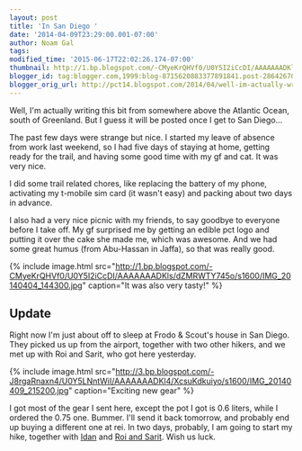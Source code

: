 ```yaml
---
layout: post
title: 'In San Diego '
date: '2014-04-09T23:29:00.001-07:00'
author: Noam Gal
tags:
modified_time: '2015-06-17T22:02:26.174-07:00'
thumbnail: http://1.bp.blogspot.com/-CMyeKrQHVf0/U0Y5I2iCcDI/AAAAAAADKls/dZMRWTY745o/s72-c/IMG_20140404_144300.jpg
blogger_id: tag:blogger.com,1999:blog-8715620883377891841.post-2864267056391808629
blogger_orig_url: http://pct14.blogspot.com/2014/04/well-im-actually-writing-this-bit-from.html
---
```


Well, I'm actually writing this bit from somewhere above the Atlantic Ocean, south of Greenland. But I guess it will be posted once I get to San Diego...

The past few days were strange but nice. I started my leave of absence from work last weekend, so I had five days of staying at home, getting ready for the trail, and having some good time with my gf and cat. It was very nice.

I did some trail related chores, like replacing the battery of my phone, activating my t-mobile sim card (it wasn't easy) and packing about two days in advance.

I also had a very nice picnic with my friends, to say goodbye to everyone before I take off. My gf surprised me by getting an edible pct logo and putting it over the cake she made me, which was awesome. And we had some great humus (from Abu-Hassan in Jaffa), so that was really good.

{% include image.html src="http://1.bp.blogspot.com/-CMyeKrQHVf0/U0Y5I2iCcDI/AAAAAAADKls/dZMRWTY745o/s1600/IMG_20140404_144300.jpg" caption="It was also very tasty!" %}

Update
---
Right now I'm just about off to sleep at Frodo & Scout's house in San Diego. They picked us up from the airport, together with two other hikers, and we met up with Roi and Sarit, who got here yesterday.

{% include image.html src="http://3.bp.blogspot.com/-J8rgaRnaxn4/U0Y5LNntWiI/AAAAAAADKl4/XcsuKdkuiyo/s1600/IMG_20140409_215200.jpg" caption="Exciting new gear" %}

I got most of the gear I sent here, except the pot I got is 0.6 liters, while I ordered the 0.75 one. Bummer. I'll send it back tomorrow, and probably end up buying a different one at rei.
In two days, probably, I am going to start my hike, together with [Idan](http://idanpct14.blogspot.com/) and [Roi and Sarit](http://our-pct-2014.blogspot.com/). Wish us luck.

